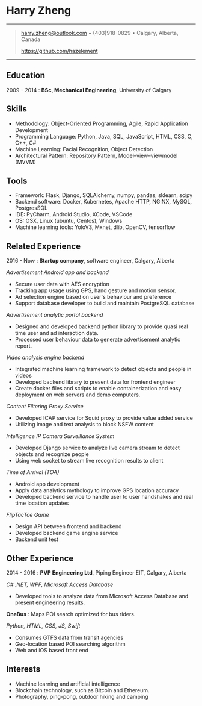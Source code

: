 Harry Zheng
============

----

> <harry.zheng@outlook.com> • (403)918-0829 • Calgary, Alberta, Canada
> 
> https://github.com/hazelement

----

Education
---------

2009 - 2014
:   **BSc, Mechanical Engineering**, University of Calgary

Skills
------

* Methodology: Object-Oriented Programming, Agile, Rapid Application Development
* Programming Language: Python, Java, SQL, JavaScript, HTML, CSS, C, C++, C#
* Machine Learning: Facial Recognition, Object Detection
* Architectural Pattern: Repository Pattern, Model–view–viewmodel (MVVM)

Tools
-----

* Framework: Flask, Django, SQLAlchemy, numpy, pandas, sklearn, scipy
* Backend software: Docker, Kubernetes, Apache HTTP, NGINX, MySQL, PostgresSQL
* IDE: PyCharm, Android Studio, XCode, VSCode
* OS: OSX, Linux (ubuntu, Centos), Windows
* Machine learning tools: YoloV3, Mxnet, dlib, OpenCV, tensorflow

Related Experience
----------

2016 - Now
:	**Startup company**, software engineer, Calgary, Alberta

*Advertisement Android app and backend*

* Secure user data with AES encryption
* Tracking app usage using GPS, hand gesture and motion sensor. 
* Ad selection engine based on user's behaviour and preference
* Support database developer to build and maintain PostgreSQL database

*Advertisement analytic portal backend*

* Designed and developed backend python library to provide quasi real time user and ad interaction data.
* Processed user behaviour data to generate advertisement analytic report.

*Video analysis engine backend*

* Integrated machine learning framework to detect objects and people in videos
* Developed backend library to present data for frontend engineer
* Create docker files and scripts to enable containerization and easy deployment on web servers and demo computers.

*Content Filtering Proxy Service*

* Developed ICAP service for Squid proxy to provide value added service
* Utilizing image and text analysis to block NSFW content

*Intelligence IP Camera Surveillance System*

* Developed Django service to analyze live camera stream to detect objects and recognize people
* Using web socket to stream live recognition results to client

*Time of Arrival (TOA)*

* Android app development
* Apply data analytics mythology to improve GPS location accuracy
* Developed backend service to handle user to user handshakes and real time location updates

*FlipTacToe Game*

* Design API between frontend and backend
* Developed backend game engine service
* Backend unit test

Other Experience
--------------------

2014 - 2016
:	**PVP Engineering Ltd**, Piping Engineer EIT, Calgary, Alberta

*C# .NET, WPF, Microsoft Access Database*

* Developed tools to analyze data from Microsoft Access Database and present engineering results.


**OneBus**
:   Maps POI search optimized for bus riders. 

*Python, HTML, CSS, JS, Swift*

* Consumes GTFS data from transit agencies
* Geo-location based POI searching algorithm
* Web and iOS based front end


Interests
----------------------------------------
* Machine learning and artificial intelligence
* Blockchain technology, such as Bitcoin and Ethereum.
* Photography, ping-pong, outdoor hiking and camping
